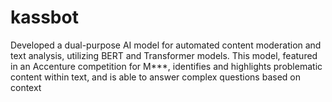 # kassbot
Developed a dual-purpose AI model for automated content moderation and text analysis, utilizing BERT and Transformer models. This model, featured in an Accenture competition for M***, identifies and highlights problematic content within text, and is able to answer complex questions based on context

